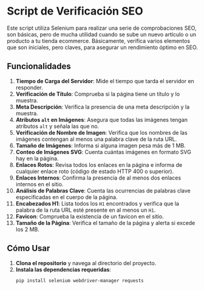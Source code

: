 # Script de Verificación SEO

Este script utiliza Selenium para realizar una serie de comprobaciones SEO, son básicas, pero de mucha utilidad cuando se sube un nuevo artículo o un producto a tu tienda ecommerce. Básicamente, verifica varios elementos que son iniciales, pero claves, para asegurar un rendimiento óptimo en SEO.

## Funcionalidades

1. **Tiempo de Carga del Servidor**: Mide el tiempo que tarda el servidor en responder.
2. **Verificación de Título**: Comprueba si la página tiene un título y lo muestra.
3. **Meta Descripción**: Verifica la presencia de una meta descripción y la muestra.
4. **Atributos `alt` en Imágenes**: Asegura que todas las imágenes tengan atributos `alt` y señala las que no.
5. **Verificación de Nombre de Imagen**: Verifica que los nombres de las imágenes contengan al menos una palabra clave de la ruta URL.
6. **Tamaño de Imágenes**: Informa si alguna imagen pesa más de 1 MB.
7. **Conteo de Imágenes SVG**: Cuenta cuántas imágenes en formato SVG hay en la página.
8. **Enlaces Rotos**: Revisa todos los enlaces en la página e informa de cualquier enlace roto (código de estado HTTP 400 o superior).
9. **Enlaces Internos**: Confirma la presencia de al menos dos enlaces internos en el sitio.
10. **Análisis de Palabras Clave**: Cuenta las ocurrencias de palabras clave especificadas en el cuerpo de la página.
11. **Encabezados H1**: Lista todos los `H1` encontrados y verifica que la palabra de la ruta URL esté presente en al menos un `H1`.
12. **Favicon**: Comprueba la existencia de un favicon en el sitio.
13. **Tamaño de la Página**: Verifica el tamaño de la página y alerta si excede los 2 MB.

## Cómo Usar

1. **Clona el repositorio** y navega al directorio del proyecto.
2. **Instala las dependencias requeridas**:
   ```bash
   pip install selenium webdriver-manager requests
